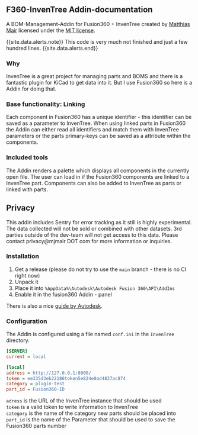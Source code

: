 ## F360-InvenTree Addin-documentation

A BOM-Management-Addin for Fusion360 + InvenTree created by [Matthias Mair](https://mjmair.com) licensed under the [MIT license](https://github.com/matmair/F360-InvTree/blob/main/LICENSE).

{{site.data.alerts.note}}
This code is very much not finished and just a few hundred lines.
{{site.data.alerts.end}}

### Why
InvenTree is a great project for managing parts and BOMS and there is a fantastic plugin for KiCad to get data into it. But I use Fusion360 so here is a Addin for doing that.

### Base functionality: Linking

Each component in Fusion360 has a unique identifier - this identifier can be saved as a parameter to InvenTree. When using linked parts in Fusion360 the Addin can either read all identifiers and match them with InvenTree parameters or the parts primary-keys can be saved as a attribute within the components.

### Included tools

The Addin renders a palette which displays all components in the currently open file. The user can load in if the Fusion360 components are linked to a InvenTree part.
Components can also be added to InvenTree as parts or linked with parts.

## Privacy

This addin includes Sentry for error tracking as it still is highly experimental. The data collected will not be sold or combined with other datasets. 3rd parties outside of the dev-team will not get access to this data. Please contact privacy@mjmair DOT com for more information or inquiries.

### Installation

1. Get a release (please do not try to use the `main` branch - there is no CI right now)
1. Unpack it
1. Place it into `%AppData%\Autodesk\Autodesk Fusion 360\API\AddIns`
1. Enable it in the fusion360 Addin - panel

There is also a nice [guide by Autodesk](https://knowledge.autodesk.com/support/fusion-360/troubleshooting/caas/sfdcarticles/sfdcarticles/How-to-install-an-ADD-IN-and-Script-in-Fusion-360.html).

### Configuration

The Addin is configured using a file named `conf.ini` in the `InvenTree` directory.

```ini
[SERVER]
current = local

[local]
address = http://127.0.0.1:8000/
token = ee335d3eb22186token5e824e0ad4837ac874
category = plugin-test
part_id = Fusion360-ID
```

`adress` is the URL of the InvenTree instance that should be used  
`token` is a valid token to write information to InvenTree  
`category` is the name of the category new parts should be placed into  
`part_id` is the name of the Parameter that should be used to save the Fusion360 parts number  
